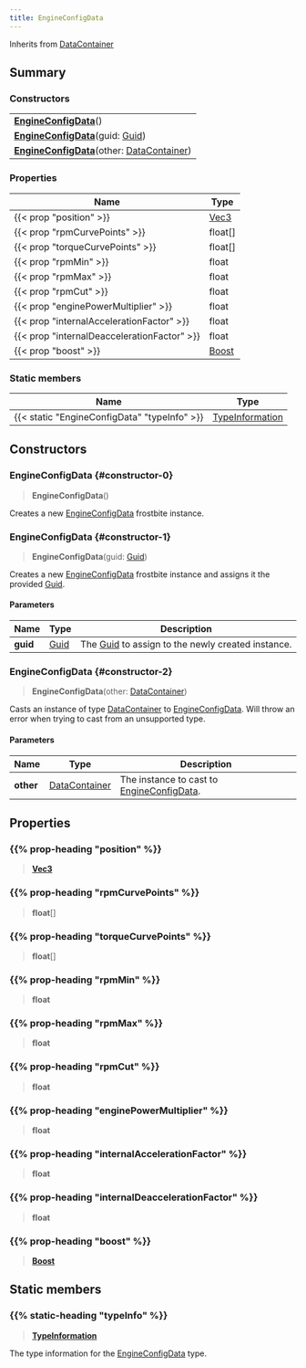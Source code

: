 ```yaml
---
title: EngineConfigData
---
```


Inherits from [DataContainer](/vext/ref/shared/type/datacontainer)

## Summary

### Constructors

|  |
| --- |
| **[EngineConfigData](#constructor-0)**() |
| **[EngineConfigData](#constructor-1)**(guid: [Guid](/vext/ref/shared/type/guid)) |
| **[EngineConfigData](#constructor-2)**(other: [DataContainer](/vext/ref/shared/type/datacontainer)) |

### Properties

| Name | Type |
| ---- | ---- |
| {{< prop "position" >}} | [Vec3](/vext/ref/shared/type/vec3) |
| {{< prop "rpmCurvePoints" >}} | float[] |
| {{< prop "torqueCurvePoints" >}} | float[] |
| {{< prop "rpmMin" >}} | float |
| {{< prop "rpmMax" >}} | float |
| {{< prop "rpmCut" >}} | float |
| {{< prop "enginePowerMultiplier" >}} | float |
| {{< prop "internalAccelerationFactor" >}} | float |
| {{< prop "internalDeaccelerationFactor" >}} | float |
| {{< prop "boost" >}} | [Boost](/vext/ref/fb/boost) |

### Static members

| Name | Type |
| ---- | ---- |
| {{< static "EngineConfigData" "typeInfo" >}} | [TypeInformation](/vext/ref/shared/type/typeinformation) |

## Constructors

### EngineConfigData {#constructor-0}

> **EngineConfigData**()

Creates a new [EngineConfigData](/vext/ref/fb/engineconfigdata) frostbite instance.

### EngineConfigData {#constructor-1}

> **EngineConfigData**(guid: [Guid](/vext/ref/shared/type/guid))

Creates a new [EngineConfigData](/vext/ref/fb/engineconfigdata) frostbite instance and assigns it the provided [Guid](/vext/ref/shared/type/guid).

#### Parameters

| Name | Type | Description |
| ---- | ---- | ----------- |
| **guid** | [Guid](/vext/ref/shared/type/guid) | The [Guid](/vext/ref/shared/type/guid) to assign to the newly created instance. |

### EngineConfigData {#constructor-2}

> **EngineConfigData**(other: [DataContainer](/vext/ref/shared/type/datacontainer))

Casts an instance of type [DataContainer](/vext/ref/shared/type/datacontainer) to [EngineConfigData](/vext/ref/fb/engineconfigdata). Will throw an error when trying to cast from an unsupported type.

#### Parameters

| Name | Type | Description |
| ---- | ---- | ----------- |
| **other** | [DataContainer](/vext/ref/shared/type/datacontainer) | The instance to cast to [EngineConfigData](/vext/ref/fb/engineconfigdata). |

## Properties

### {{% prop-heading "position" %}}

> **[Vec3](/vext/ref/shared/type/vec3)**

### {{% prop-heading "rpmCurvePoints" %}}

> **float**[]

### {{% prop-heading "torqueCurvePoints" %}}

> **float**[]

### {{% prop-heading "rpmMin" %}}

> **float**

### {{% prop-heading "rpmMax" %}}

> **float**

### {{% prop-heading "rpmCut" %}}

> **float**

### {{% prop-heading "enginePowerMultiplier" %}}

> **float**

### {{% prop-heading "internalAccelerationFactor" %}}

> **float**

### {{% prop-heading "internalDeaccelerationFactor" %}}

> **float**

### {{% prop-heading "boost" %}}

> **[Boost](/vext/ref/fb/boost)**

## Static members

### {{% static-heading "typeInfo" %}}

> **[TypeInformation](/vext/ref/shared/type/typeinformation)**

The type information for the [EngineConfigData](/vext/ref/fb/engineconfigdata) type.

